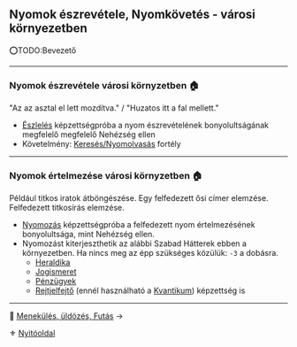 ## Nyomok észrevétele, Nyomkövetés - városi környezetben

⭕TODO:Bevezető

---
### Nyomok észrevétele városi környzetben 🏠

"Az az asztal el lett mozdítva." / "Huzatos itt a fal mellett."

- [Észlelés](kepzettsegek.vilagi/eszleles.md) képzettségpróba a nyom észrevételének bonyolultságának megfelelő megfelelő Nehézség ellen
- Követelmény: [Keresés/Nyomolvasás](fortelyok.altalanos/kereses_nyomolvasas.md) fortély

---
### Nyomok értelmezése városi környzetben 🏠

Például titkos iratok átböngészése. Egy felfedezett ősi címer elemzése. Felfedezett titkosírás elemzése.

- [Nyomozás](kepzettsegek.vilagi/nyomozas.md) képzettségpróba a felfedezett nyom értelmezésének bonyolultsága, mint Nehézség ellen.
- Nyomozást kiterjeszthetik az alábbi Szabad Hátterek ebben a környezetben. Ha nincs meg az épp szükséges közülük: `-3` a dobásra.
  - [Heraldika](hatterek.szabad/heraldika.md)
  - [Jogismeret](hatterek.szabad/jogismeret.md)
  - [Pénzügyek](hatterek.szabad/penzugyek.md)
  - [Rejtjelfejtő](hatterek.szabad/rejtjelfejto.md)  (ennél használható a [Kvantikum](kepzettsegek.tudomanyos/kvantikum.md)) képzettség is

---

🔗 [Menekülés, üldözés, Futás](153_menekules_uldozes_futas.md) →

⚜️ [Nyitóoldal](start.md)